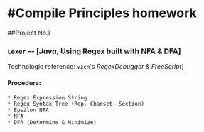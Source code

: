 
#Compile Principles homework
===========================

##Project No.1

### `Lexer` -- [*Java*, Using Regex built with NFA & DFA] 
Technologic reference: `vzch`'s *RegexDebugger* & *FreeScript*)

#### Procedure:
	* Regex Expression String
	* Regex Syntax Tree (Rep. Charset. Section)
	* Epsilon NFA
	* NFA
	* DFA (Determine & Minimize)